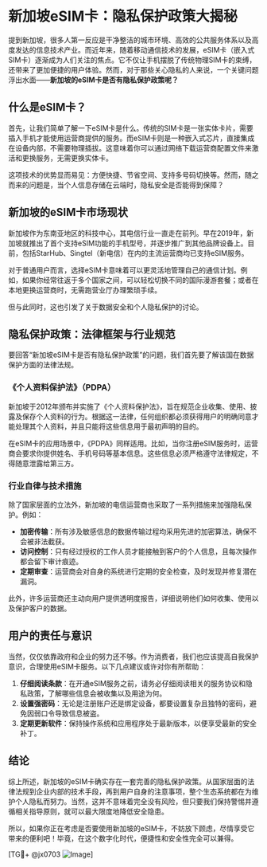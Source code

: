 # 新加坡eSIM卡：隐私保护政策大揭秘

提到新加坡，很多人第一反应是干净整洁的城市环境、高效的公共服务体系以及高度发达的信息技术产业。而近年来，随着移动通信技术的发展，eSIM卡（嵌入式SIM卡）逐渐成为人们关注的焦点。它不仅让手机摆脱了传统物理SIM卡的束缚，还带来了更加便捷的用户体验。然而，对于那些关心隐私的人来说，一个关键问题浮出水面——**新加坡的eSIM卡是否有隐私保护政策呢？**

## 什么是eSIM卡？

首先，让我们简单了解一下eSIM卡是什么。传统的SIM卡是一张实体卡片，需要插入手机才能使用运营商提供的服务。而eSIM卡则是一种嵌入式芯片，直接集成在设备内部，不需要物理插拔。这意味着你可以通过网络下载运营商配置文件来激活和更换服务，无需更换实体卡。

这项技术的优势显而易见：方便快捷、节省空间、支持多号码切换等。然而，随之而来的问题是，当个人信息存储在云端时，隐私安全是否能得到保障？

## 新加坡的eSIM卡市场现状

新加坡作为东南亚地区的科技中心，其电信行业一直走在前列。早在2019年，新加坡就推出了首个支持eSIM功能的手机型号，并逐步推广到其他品牌设备上。目前，包括StarHub、Singtel（新电信）在内的主流运营商均已支持eSIM服务。

对于普通用户而言，选择eSIM卡意味着可以更灵活地管理自己的通信计划。例如，如果你经常往返于多个国家之间，可以轻松切换不同的国际漫游套餐；或者在本地更换运营商时，无需跑营业厅办理繁琐手续。

但与此同时，这也引发了关于数据安全和个人隐私保护的讨论。

## 隐私保护政策：法律框架与行业规范

要回答“新加坡eSIM卡是否有隐私保护政策”的问题，我们首先要了解该国在数据保护方面的法律法规。

### 《个人资料保护法》（PDPA）

新加坡于2012年颁布并实施了《个人资料保护法》，旨在规范企业收集、使用、披露及保存个人资料的行为。根据这一法律，任何组织都必须获得用户的明确同意才能处理其个人资料，并且只能将这些信息用于最初声明的目的。

在eSIM卡的应用场景中，《PDPA》同样适用。比如，当你注册eSIM服务时，运营商会要求你提供姓名、手机号码等基本信息。这些信息必须严格遵守法律规定，不得随意泄露给第三方。

### 行业自律与技术措施

除了国家层面的立法外，新加坡的电信运营商也采取了一系列措施来加强隐私保护。例如：

- **加密传输**：所有涉及敏感信息的数据传输过程均采用先进的加密算法，确保不会被非法截获。
- **访问控制**：只有经过授权的工作人员才能接触到客户的个人信息，且每次操作都会留下审计痕迹。
- **定期审查**：运营商会对自身的系统进行定期的安全检查，及时发现并修复潜在漏洞。

此外，许多运营商还主动向用户提供透明度报告，详细说明他们如何收集、使用以及保护客户的数据。

## 用户的责任与意识

当然，仅仅依靠政府和企业的努力还不够。作为消费者，我们也应该提高自我保护意识，合理使用eSIM卡服务。以下几点建议或许对你有所帮助：

1. **仔细阅读条款**：在开通eSIM服务之前，请务必仔细阅读相关的服务协议和隐私政策，了解哪些信息会被收集以及用途为何。
2. **设置强密码**：无论是注册账户还是绑定设备，都要设置复杂且独特的密码，避免因弱口令导致信息被盗。
3. **定期更新软件**：保持操作系统和应用程序处于最新版本，以便享受最新的安全补丁。

## 结论

综上所述，新加坡的eSIM卡确实存在一套完善的隐私保护政策。从国家层面的法律法规到企业内部的技术手段，再到用户自身的注意事项，整个生态系统都在为维护个人隐私而努力。当然，这并不意味着完全没有风险，但只要我们保持警惕并遵循相关指导原则，就可以最大限度地降低安全隐患。

所以，如果你正在考虑是否要使用新加坡的eSIM卡，不妨放下顾虑，尽情享受它带来的便利吧！毕竟，在这个数字化时代，便捷性和安全性完全可以兼得。

[TG💪+ @jx0703 ![Image](https://github.com/user-attachments/assets/dbca1d08-cadb-493c-b0ec-ad6f7a83f270)]